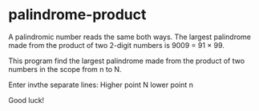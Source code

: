 # palindrome-product

A palindromic number reads the same both ways. The largest palindrome made from the product of two 2-digit numbers is 9009 = 91 × 99.

This program find the largest palindrome made from the product of two numbers in the scope from n to N.

Enter invthe separate lines:
Higher point N
lower point n

Good luck!

